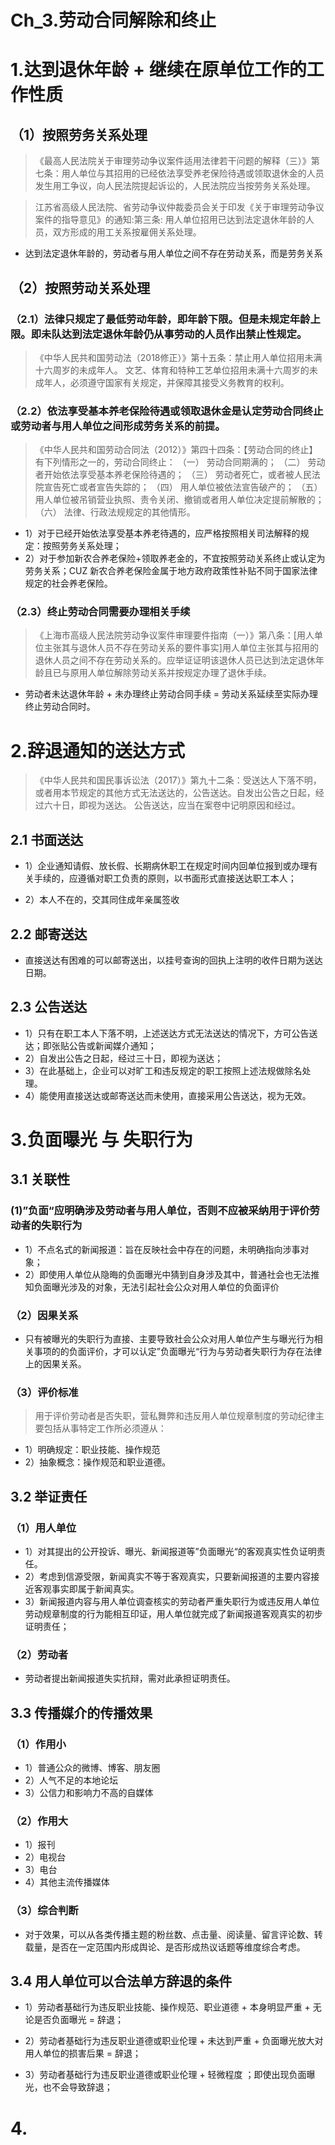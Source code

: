 # Ch_3.劳动合同解除和终止

# 1.达到退休年龄 + 继续在原单位工作的工作性质
## （1）按照劳务关系处理
> 《最高人民法院关于审理劳动争议案件适用法律若干问题的解释（三）》第七条：用人单位与其招用的已经依法享受养老保险待遇或领取退休金的人员发生用工争议，向人民法院提起诉讼的，人民法院应当按劳务关系处理。

> 江苏省高级人民法院、省劳动争议仲裁委员会关于印发《关于审理劳动争议案件的指导意见》的通知:第三条: 用人单位招用已达到法定退休年龄的人员，双方形成的用工关系按雇佣关系处理。

- 达到法定退休年龄的，劳动者与用人单位之间不存在劳动关系，而是劳务关系

## （2）按照劳动关系处理
### （2.1）法律只规定了最低劳动年龄，即年龄下限。但是未规定年龄上限。即未队达到法定退休年龄仍从事劳动的人员作出禁止性规定。
> 《中华人民共和国劳动法（2018修正）》第十五条：禁止用人单位招用未满十六周岁的未成年人。 
文艺、体育和特种工艺单位招用未满十六周岁的未成年人，必须遵守国家有关规定，并保障其接受义务教育的权利。

### （2.2）依法享受基本养老保险待遇或领取退休金是认定劳动合同终止或劳动者与用人单位之间形成劳务关系的前提。
> 《中华人民共和国劳动合同法（2012）》第四十四条：【劳动合同的终止】有下列情形之一的，劳动合同终止：
（一） 劳动合同期满的； 
（二） 劳动者开始依法享受基本养老保险待遇的；
（三） 劳动者死亡，或者被人民法院宣告死亡或者宣告失踪的； 
（四） 用人单位被依法宣告破产的；
（五） 用人单位被吊销营业执照、责令关闭、撤销或者用人单位决定提前解散的； 
（六） 法律、行政法规规定的其他情形。

- 1）对于已经开始依法享受基本养老待遇的，应严格按照相关司法解释的规定：按照劳务关系处理；
- 2）对于参加新农合养老保险+领取养老金的，不宜按照劳动关系终止或认定为劳务关系；CUZ 新农合养老保险金属于地方政府政策性补贴不同于国家法律规定的社会养老保险。

### （2.3）终止劳动合同需要办理相关手续
> 《上海市高级人民法院劳动争议案件审理要件指南（一）》第八条：[用人单位主张其与退休人员不存在劳动关系的要件事实]用人单位主张其与招用的退休人员之间不存在劳动关系的。应举证证明该退休人员已达到法定退休年龄且已与原用人单位解除劳动关系并按规定办理了退休手续。

- 劳动者未达退休年龄 + 未办理终止劳动合同手续 = 劳动关系延续至实际办理终止劳动合同时。

# 2.辞退通知的送达方式
> 《中华人民共和国民事诉讼法（2017）》第九十二条：受送达人下落不明，或者用本节规定的其他方式无法送达的，公告送达。自发出公告之日起，经过六十日，即视为送达。 
公告送达，应当在案卷中记明原因和经过。

## 2.1 书面送达
- 1）企业通知请假、放长假、长期病休职工在规定时间内回单位报到或办理有关手续的，应遵循对职工负责的原则，以书面形式直接送达职工本人；

- 2）本人不在的，交其同住成年亲属签收

## 2.2 邮寄送达
- 直接送达有困难的可以邮寄送出，以挂号查询的回执上注明的收件日期为送达日期。

## 2.3 公告送达
- 1）只有在职工本人下落不明，上述送达方式无法送达的情况下，方可公告送达；即张贴公告或新闻媒介通知；
- 2）自发出公告之日起，经过三十日，即视为送达；
- 3）在此基础上，企业可以对旷工和违反规定的职工按照上述法规做除名处理。
- 4）能使用直接送达或邮寄送达而未使用，直接采用公告送达，视为无效。

# 3.负面曝光 与 失职行为
## 3.1 关联性
### (1)”负面“应明确涉及劳动者与用人单位，否则不应被采纳用于评价劳动者的失职行为
- 1）不点名式的新闻报道：旨在反映社会中存在的问题，未明确指向涉事对象；
- 2）即使用人单位从隐晦的负面曝光中猜到自身涉及其中，普通社会也无法推知负面曝光涉及的对象，无法引起社会公众对用人单位的负面评价

### （2）因果关系
- 只有被曝光的失职行为直接、主要导致社会公众对用人单位产生与曝光行为相关事项的的负面评价，才可以认定”负面曝光“行为与劳动者失职行为存在法律上的因果关系。

### （3）评价标准
> 用于评价劳动者是否失职，营私舞弊和违反用人单位规章制度的劳动纪律主要包括从事特定工作所必须遵从：

- 1）明确规定：职业技能、操作规范
- 2）抽象概念：操作规范和职业道德。

## 3.2 举证责任
### （1）用人单位
- 1）对其提出的公开投诉、曝光、新闻报道等”负面曝光“的客观真实性负证明责任。
- 2）考虑到信源受限，新闻真实不等于客观真实，只要新闻报道的主要内容接近客观事实即属于新闻真实。
- 3）新闻报道内容与用人单位调查核实的劳动者严重失职行为或违反用人单位劳动规章制度的行为能相互印证，用人单位就完成了新闻报道客观真实的初步证明责任；

### （2）劳动者
- 劳动者提出新闻报道失实抗辩，需对此承担证明责任。

## 3.3 传播媒介的传播效果
### （1）作用小
- 1）普通公众的微博、博客、朋友圈
- 2）人气不足的本地论坛
- 3）公信力和影响力不高的自媒体

### （2）作用大
- 1）报刊
- 2）电视台
- 3）电台
- 4）其他主流传播媒体

### （3）综合判断
- 对于效果，可以从各类传播主题的粉丝数、点击量、阅读量、留言评论数、转载量，是否在一定范围内形成舆论、是否形成热议话题等维度综合考虑。

## 3.4 用人单位可以合法单方辞退的条件
- 1）劳动者基础行为违反职业技能、操作规范、职业道德 + 本身明显严重 + 无论是否负面曝光 = 辞退；

- 2）劳动者基础行为违反职业道德或职业伦理 + 未达到严重 + 负面曝光放大对用人单位的损害后果 = 辞退；

- 3）劳动者基础行为违反职业道德或职业伦理 + 轻微程度 ；即使出现负面曝光，也不会导致辞退；

# 4.



























